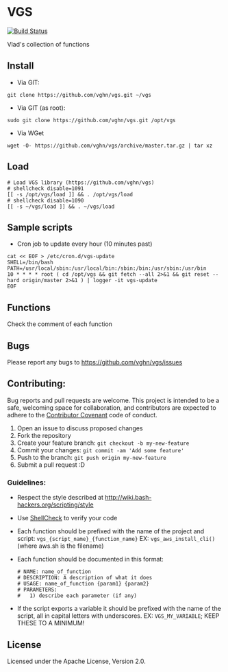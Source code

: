 # VGS
  [![Build Status](https://travis-ci.org/vghn/vgs.svg?branch=master)](https://travis-ci.org/vghn/vgs)

Vlad's collection of functions

## Install
- Via GIT:
```
git clone https://github.com/vghn/vgs.git ~/vgs
```
- Via GIT (as root):
```
sudo git clone https://github.com/vghn/vgs.git /opt/vgs
```
- Via WGet
```
wget -O- https://github.com/vghn/vgs/archive/master.tar.gz | tar xz
```

## Load
```
# Load VGS library (https://github.com/vghn/vgs)
# shellcheck disable=1091
[[ -s /opt/vgs/load ]] && . /opt/vgs/load
# shellcheck disable=1090
[[ -s ~/vgs/load ]] && . ~/vgs/load
```

## Sample scripts
- Cron job to update every hour (10 minutes past)
```
cat << EOF > /etc/cron.d/vgs-update
SHELL=/bin/bash
PATH=/usr/local/sbin:/usr/local/bin:/sbin:/bin:/usr/sbin:/usr/bin
10 * * * * root ( cd /opt/vgs && git fetch --all 2>&1 && git reset --hard origin/master 2>&1 ) | logger -it vgs-update
EOF
```

## Functions
Check the comment of each function

## Bugs
Please report any bugs to https://github.com/vghn/vgs/issues

## Contributing:
Bug reports and pull requests are welcome. This project is intended to be a safe, welcoming space for collaboration, and contributors are expected to adhere to the [Contributor Covenant](http://contributor-covenant.org) code of conduct.
1. Open an issue to discuss proposed changes
2. Fork the repository
3. Create your feature branch: `git checkout -b my-new-feature`
4. Commit your changes: `git commit -am 'Add some feature'`
5. Push to the branch: `git push origin my-new-feature`
6. Submit a pull request :D

### Guidelines:
- Respect the style described at http://wiki.bash-hackers.org/scripting/style

- Use [ShellCheck](http://www.shellcheck.net/about.html) to verify your code

- Each function should be prefixed with the name of the project and script:
  `vgs_{script_name}_{function_name}`
  EX: `vgs_aws_install_cli()` (where aws.sh is the filename)

- Each function should be documented in this format:
  ```
  # NAME: name_of_function
  # DESCRIPTION: A description of what it does
  # USAGE: name_of_function {param1} {param2}
  # PARAMETERS:
  #   1) describe each parameter (if any)
  ```

- If the script exports a variable it should be prefixed with the name of the
  script, all in capital letters with underscores.
  EX: `VGS_MY_VARIABLE`; KEEP THESE TO A MINIMUM!

## License
Licensed under the Apache License, Version 2.0.
